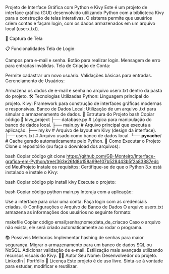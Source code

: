Projeto de Interface Gráfica com Python e Kivy
Este é um projeto de interface gráfica (GUI) desenvolvido utilizando Python com a biblioteca Kivy para a construção de telas interativas. O sistema permite que usuários criem contas e façam login, com os dados armazenados em um arquivo local (userx.txt).

📸 Captura de Tela

📋 Funcionalidades
Tela de Login:

Campos para e-mail e senha.
Botão para realizar login.
Mensagem de erro para entradas inválidas.
Tela de Criação de Conta:

Permite cadastrar um novo usuário.
Validações básicas para entradas.
Gerenciamento de Usuários:

Armazena os dados de e-mail e senha no arquivo userx.txt dentro da pasta do projeto.
🛠️ Tecnologias Utilizadas
Python: Linguagem principal do projeto.
Kivy: Framework para construção de interfaces gráficas modernas e responsivas.
Banco de Dados Local: Utilização de um arquivo .txt para simular o armazenamento de dados.
📁 Estrutura do Projeto
bash
Copiar código
📂 kivy_project
├── database.py            # Lógica para manipulação do banco de dados local.
├── main.py                # Arquivo principal que executa a aplicação.
├── my.kv                  # Arquivo de layout em Kivy (design da interface).
├── users.txt              # Arquivo usado como banco de dados local.
└── __pycache__/           # Cache gerado automaticamente pelo Python.
🚀 Como Executar o Projeto
Clone o repositório (ou faça o download dos arquivos):

bash
Copiar código
git clone https://github.com/GB-Monteiro/Interface-grafica-em-Python/tree/363e26fd8b158a99e107b528443b5f2a83887edc
cd MeuProjeto
Instale os requisitos: Certifique-se de que o Python 3.x está instalado e instale o Kivy:

bash
Copiar código
pip install kivy
Execute o projeto:

bash
Copiar código
python main.py
Interaja com a aplicação:

Use a interface para criar uma conta.
Faça login com as credenciais criadas.
⚙️ Configurações e Arquivo de Banco de Dados
O arquivo userx.txt armazena as informações dos usuários no seguinte formato:

makefile
Copiar código
email;senha;nome;data_de_criacao
Caso o arquivo não exista, ele será criado automaticamente ao rodar o programa.

📚 Possíveis Melhorias
Implementar hashing de senhas para maior segurança.
Migrar o armazenamento para um banco de dados SQL ou NoSQL.
Adicionar validação de e-mail.
Estilização mais avançada utilizando recursos visuais do Kivy.
🧑‍💻 Autor
Seu Nome: Desenvolvedor do projeto.
LinkedIn | Portfólio
📄 Licença
Este projeto é de uso livre. Sinta-se à vontade para estudar, modificar e reutilizar.